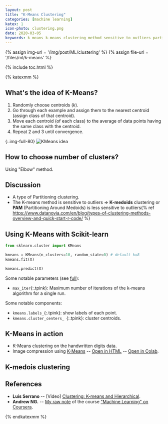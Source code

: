 ```yaml
---
layout: post
title: "K-Means Clustering"
categories: [machine learning]
katex: 1
icon-photo: clustering.png
date: 2020-03-05
keywords: k means k-means clustering method sensitive to outliers partitioning clustering cluster k-medoids k medoids PAM oartitioning around medoids handwritten digits data Luis Serrano Andrew NG elbow method number of clusters
---
```


{% assign img-url = '/img/post/ML/clustering' %}
{% assign file-url = '/files/ml/k-means' %}

{% include toc.html %}

{% katexmm %}

## What's the idea of K-Means?

1. Randomly choose centroids ($k$).
2. Go through each example and assign them to the nearest centroid (assign class of that centroid).
3. Move each centroid (of each class) to the average of data points having the same class with the centroid.
4. Repeat 2 and 3 until convergence.

{:.img-full-80}
![KMeans idea]({{img-url}}/kmeans-idea.png)

## How to choose number of clusters?

Using "Elbow" method.

## Discussion

- A type of Partitioning clustering.
- The K-means method is sensitive to outliers ⇒ **K-medoids** clustering or **PAM** (Partitioning Around Medoids) is less sensitive to outliers{% ref https://www.datanovia.com/en/blog/types-of-clustering-methods-overview-and-quick-start-r-code/ %}

## Using K-Means with Scikit-learn

~~~ python
from sklearn.cluster import KMeans

kmeans = KMeans(n_clusters=10, random_state=0) # default k=8
kmeans.fit(X)

kmeans.predict(X)
~~~

Some notable parameters (see [full](https://scikit-learn.org/stable/modules/generated/sklearn.cluster.KMeans.html)):

- `max_iter`{:.tpink}: Maximum number of iterations of the k-means algorithm for a single run.

Some notable components:

- `kmeans.labels_`{:.tpink}: show labels of each point.
- `kmeans.cluster_centers_ `{:.tpink}: cluster centroids.


## K-Means in action 

- K-Means clustering on the handwritten digits data.
- Image compression using [K-Means]({{site.url}}{{site.baseurl}}/k-means-clustering) -- [Open in HTML](https://dinhanhthi.com/github-html?https://github.com/dinhanhthi/data-science-learning/blob/master/mini-projects/notebook_in_html/K_Means_image_compression.html) -- [Open in Colab](https://colab.research.google.com/github/dinhanhthi/data-science-learning/blob/master/mini-projects/K_Means_image_compression.ipynb).


## K-medois clustering




## References

- **Luis Serrano** -- [Video] [Clustering: K-means and Hierarchical](https://www.youtube.com/watch?v=QXOkPvFM6NU).
- **Andrew NG.** -- [My raw note](https://rawnote.dinhanhthi.com//machine-learning-coursera-8#k-means-algorithm) of the course ["Machine Learning" on Coursera](https://www.coursera.org/learn/machine-learning/).

{% endkatexmm %}
